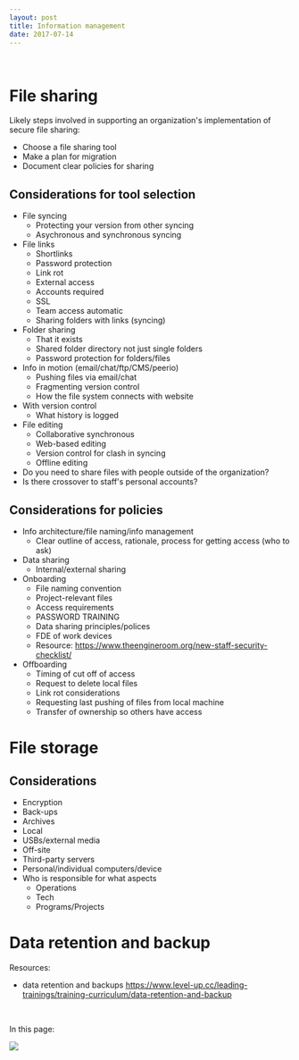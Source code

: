 ```yaml
---
layout: post
title: Information management
date: 2017-07-14
---
```


<body class="mceContentBody aui-theme-default wiki-content fullsize">
<p> </p> <div class="contentLayout2">
<div class="columnLayout two-equal" data-layout="two-equal">
<div class="cell normal" data-type="normal">
<div class="innerCell">
<h1>File sharing</h1><p>Likely steps involved in supporting an organization's implementation of secure file sharing:</p><ul><li>Choose a file sharing tool</li><li>Make a plan for migration</li><li>Document clear policies for sharing</li></ul><h2>Considerations for tool selection</h2><ul><li>File syncing<ul><li>Protecting your version from other syncing</li><li>Asychronous and synchronous syncing</li></ul></li><li>File links<ul><li>Shortlinks</li><li>Password protection</li><li>Link rot</li><li>External access</li><li>Accounts required</li><li>SSL</li><li>Team access automatic</li><li>Sharing folders with links (syncing)</li></ul></li><li>Folder sharing<ul><li>That it exists</li><li>Shared folder directory not just single folders</li><li>Password protection for folders/files</li></ul></li><li>Info in motion (email/chat/ftp/CMS/peerio)<ul><li>Pushing files via email/chat</li><li>Fragmenting version control</li><li>How the file system connects with website</li></ul></li><li>With version control<ul><li>What history is logged</li></ul></li><li>File editing<ul><li>Collaborative synchronous</li><li>Web-based editing</li><li>Version control for clash in syncing</li><li>Offline editing</li></ul></li><li>Do you need to share files with people outside of the organization?</li><li>Is there crossover to staff's personal accounts?</li></ul><h2>Considerations for policies</h2><ul><li>Info architecture/file naming/info management<ul><li>Clear outline of access, rationale, process for getting access (who to ask)</li></ul></li><li>Data sharing<ul><li>Internal/external sharing</li></ul></li><li>Onboarding<ul><li>File naming convention</li><li>Project-relevant files</li><li>Access requirements</li><li>PASSWORD TRAINING</li><li>Data sharing principles/polices</li><li>FDE of work devices</li><li>Resource: <a class="external-link" href="https://www.theengineroom.org/new-staff-security-checklist/+" rel="nofollow">https://www.theengineroom.org/new-staff-security-checklist/</a></li></ul></li><li>Offboarding<ul><li>Timing of cut off of access</li><li>Request to delete local files</li><li>Link rot considerations</li><li>Requesting last pushing of files from local machine</li><li>Transfer of ownership so others have access</li></ul></li></ul><h1>File storage</h1><h2>Considerations</h2><ul><li>Encryption</li><li>Back-ups</li><li>Archives</li><li>Local</li><li>USBs/external media</li><li>Off-site</li><li>Third-party servers</li><li>Personal/individual computers/device</li><li>Who is responsible for what aspects<ul><li>Operations</li><li>Tech</li><li>Programs/Projects</li></ul></li></ul><h1>Data retention and backup</h1><p>Resources:</p><ul><li>data retention and backups <a class="external-link" href="https://www.level-up.cc/leading-trainings/training-curriculum/data-retention-and-backup+" rel="nofollow">https://www.level-up.cc/leading-trainings/training-curriculum/data-retention-and-backup</a></li></ul><p> </p></div>
</div>
<div class="cell normal" data-type="normal">
<div class="innerCell">
<p>In this page:</p><p><img class="editor-inline-macro" data-macro-id="a5a22983-a697-4509-8606-24075b393e81" data-macro-name="toc" data-macro-schema-version="1" src="/plugins/servlet/confluence/placeholder/macro?definition=e3RvY30&amp;locale=en_GB&amp;version=2"/></p></div>
</div>
</div>
</div>
<p> </p>
</body>